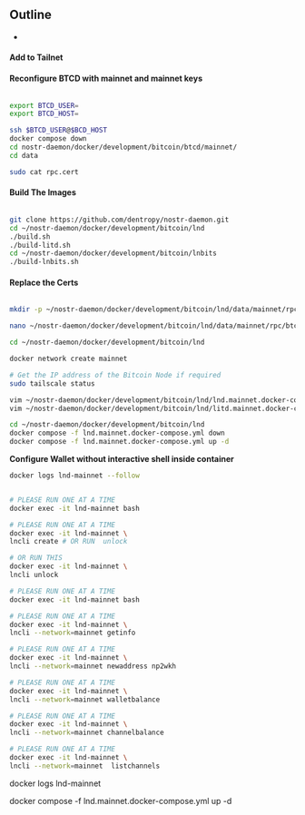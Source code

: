 ## Outline

* 


#### Add to Tailnet

#### Reconfigure BTCD with mainnet and mainnet keys

``` bash

export BTCD_USER=
export BTCD_HOST=

ssh $BTCD_USER@$BCD_HOST
docker compose down
cd nostr-daemon/docker/development/bitcoin/btcd/mainnet/
cd data

sudo cat rpc.cert

```

#### Build The Images

``` bash

git clone https://github.com/dentropy/nostr-daemon.git
cd ~/nostr-daemon/docker/development/bitcoin/lnd
./build.sh
./build-litd.sh
cd ~/nostr-daemon/docker/development/bitcoin/lnbits
./build-lnbits.sh

```

#### Replace the Certs

``` bash

mkdir -p ~/nostr-daemon/docker/development/bitcoin/lnd/data/mainnet/rpc

nano ~/nostr-daemon/docker/development/bitcoin/lnd/data/mainnet/rpc/btcd.cert

cd ~/nostr-daemon/docker/development/bitcoin/lnd

docker network create mainnet

# Get the IP address of the Bitcoin Node if required
sudo tailscale status

vim ~/nostr-daemon/docker/development/bitcoin/lnd/lnd.mainnet.docker-compose.yml
vim ~/nostr-daemon/docker/development/bitcoin/lnd/litd.mainnet.docker-compose.yml

cd ~/nostr-daemon/docker/development/bitcoin/lnd
docker compose -f lnd.mainnet.docker-compose.yml down
docker compose -f lnd.mainnet.docker-compose.yml up -d


```

**Configure Wallet without interactive shell inside container**
``` bash
docker logs lnd-mainnet --follow


# PLEASE RUN ONE AT A TIME
docker exec -it lnd-mainnet bash

# PLEASE RUN ONE AT A TIME
docker exec -it lnd-mainnet \
lncli create # OR RUN  unlock

# OR RUN THIS
docker exec -it lnd-mainnet \
lncli unlock

# PLEASE RUN ONE AT A TIME
docker exec -it lnd-mainnet bash

# PLEASE RUN ONE AT A TIME
docker exec -it lnd-mainnet \
lncli --network=mainnet getinfo

# PLEASE RUN ONE AT A TIME
docker exec -it lnd-mainnet \
lncli --network=mainnet newaddress np2wkh

# PLEASE RUN ONE AT A TIME
docker exec -it lnd-mainnet \
lncli --network=mainnet walletbalance

# PLEASE RUN ONE AT A TIME
docker exec -it lnd-mainnet \
lncli --network=mainnet channelbalance

# PLEASE RUN ONE AT A TIME
docker exec -it lnd-mainnet \
lncli --network=mainnet  listchannels

```

docker logs lnd-mainnet

docker compose -f lnd.mainnet.docker-compose.yml up -d



```